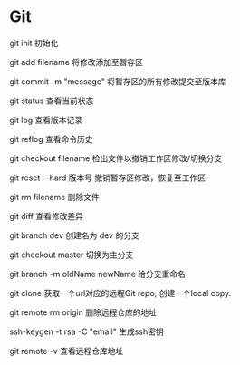 # Git

git init			初始化

git add filename		将修改添加至暂存区

git commit -m "message"		将暂存区的所有修改提交至版本库

git status			查看当前状态

git log				查看版本记录

git reflog			查看命令历史

git checkout filename 		检出文件以撤销工作区修改/切换分支

git reset --hard 版本号		撤销暂存区修改，恢复至工作区

git rm filename			删除文件

git diff			查看修改差异

git branch dev			创建名为 dev 的分支

git checkout master		切换为主分支

git branch -m oldName newName	给分支重命名

git clone			获取一个url对应的远程Git repo, 创建一个local copy.

git remote rm origin 		删除远程仓库的地址

ssh-keygen -t rsa -C "email"	生成ssh密钥

git remote -v			查看远程仓库地址

